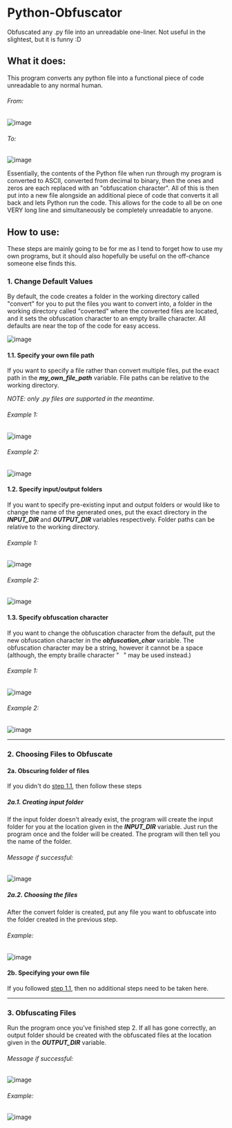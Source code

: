# Python-Obfuscator

Obfuscated any .py file into an unreadable one-liner. Not useful in the slightest, but it is funny :D

## What it does:

This program converts any python file into a functional piece of code unreadable to any normal human. 

###### From:

![image](https://github.com/user-attachments/assets/36add455-78a0-467e-9433-4d47f77d02e2)

###### To:

![image](https://github.com/user-attachments/assets/bf4913bd-99c3-4846-83be-6a3e14927a6d)

Essentially, the contents of the Python file when run through my program is converted to ASCII, converted from decimal to binary, then the ones and zeros are each replaced with an "obfuscation character". All of this is then put into a new file alongside an additional piece of code that converts it all back and lets Python run the code. This allows for the code to all be on one VERY long line and simultaneously be completely unreadable to anyone.

## How to use:

These steps are mainly going to be for me as I tend to forget how to use my own programs, but it should also hopefully be useful on the off-chance someone else finds this.

### 1. Change Default Values

By default, the code creates a folder in the working directory called "convert" for you to put the files you want to convert into, a folder in the working directory called "coverted" where the converted files are located, and it sets the obfuscation character to an empty braille character. All defaults are near the top of the code for easy access.

![image](https://github.com/user-attachments/assets/190b4aa1-8bc8-4d35-a177-189cd08ba948)

#### 1.1. Specify your own file path

If you want to specify a file rather than convert multiple files, put the exact path in the ***my_own_file_path*** variable. File paths can be relative to the working directory.

*NOTE: only .py files are supported in the meantime.*

###### Example 1:

![image](https://github.com/user-attachments/assets/1d636191-14b3-4ee2-b90d-3fe6276a4d5c)

###### Example 2:

![image](https://github.com/user-attachments/assets/91448261-8f96-4d9c-9456-3a7728c22c85)

#### 1.2. Specify input/output folders

If you want to specify pre-existing input and output folders or would like to change the name of the generated ones, put the exact directory in the ***INPUT_DIR*** and ***OUTPUT_DIR*** variables respectively. Folder paths can be relative to the working directory.

###### Example 1:

![image](https://github.com/user-attachments/assets/cefabc6a-6b3e-4404-ac68-b1d84f0fd426)

###### Example 2:

![image](https://github.com/user-attachments/assets/03477da3-a04c-4707-8b08-092160f8f626)

#### 1.3. Specify obfuscation character

If you want to change the obfuscation character from the default, put the new obfuscation character in the ***obfuscation_char*** variable. The obfuscation character may be a string, however it cannot be a space (although, the empty braille character "⠀" may be used instead.)

###### Example 1:

![image](https://github.com/user-attachments/assets/3cbdd2f6-9382-4271-b714-e37ff9982000)

###### Example 2:

![image](https://github.com/user-attachments/assets/7e7304a0-a1fb-4e1c-be01-f9f4d3327965)

---

### 2. Choosing Files to Obfuscate

#### 2a. Obscuring folder of files

If you didn't do [step 1.1](#11-specify-your-own-file-path), then follow these steps

##### 2a.1. Creating input folder

If the input folder doesn't already exist, the program will create the input folder for you at the location given in the ***INPUT_DIR*** variable. Just run the program once and the folder will be created. The program will then tell you the name of the folder.

###### Message if successful:

![image](https://github.com/user-attachments/assets/5a87012f-d58d-455c-882a-ab8d4c3bbf66)

##### 2a.2. Choosing the files

After the convert folder is created, put any file you want to obfuscate into the folder created in the previous step.

###### Example:

![image](https://github.com/user-attachments/assets/aeaf034b-e9e8-4956-afe0-13755e6daaac)

#### 2b. Specifying your own file

If you followed [step 1.1](#11-specify-your-own-file-path), then no additional steps need to be taken here.

---

### 3. Obfuscating Files

Run the program once you've finished step 2. If all has gone correctly, an output folder should be created with the obfuscated files at the location given in the ***OUTPUT_DIR*** variable. 

###### Message if successful:

![image](https://github.com/user-attachments/assets/9f8e4186-94a3-4699-8c79-8e48d0b91f39)

###### Example:

![image](https://github.com/user-attachments/assets/7cace1b9-9826-447a-8ea1-a83a6668ba4c)
